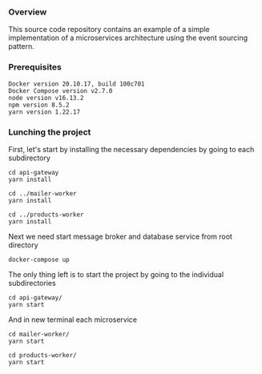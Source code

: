 ### Overview
This source code repository contains an example of a simple implementation of a microservices architecture using the event sourcing pattern. 

### Prerequisites
```
Docker version 20.10.17, build 100c701
Docker Compose version v2.7.0
node version v16.13.2
npm version 8.5.2
yarn version 1.22.17
```

### Lunching the project
First, let's start by installing the necessary dependencies by going to each subdirectory
```
cd api-gateway
yarn install

cd ../mailer-worker
yarn install

cd ../products-worker
yarn install
```

Next we need start message broker and database service from root directory
```
docker-compose up 
```
The only thing left is to start the project by going to the individual subdirectories 
```
cd api-gateway/
yarn start
```
And in new terminal each microservice 
```
cd mailer-worker/
yarn start
```
```
cd products-worker/
yarn start
```